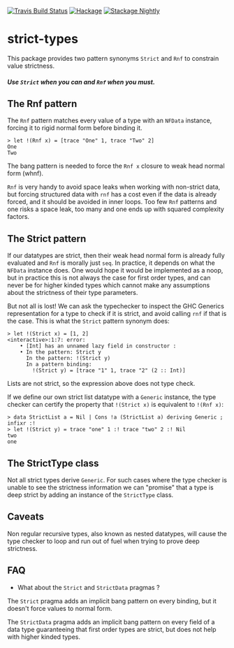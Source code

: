 [![Travis Build Status](https://travis-ci.org/pepeiborra/strict-types.svg)](https://travis-ci.org/pepeiborra/strict-types)
[![Hackage](https://img.shields.io/hackage/v/strict-types.svg)](https://hackage.haskell.org/package/strict-types)
[![Stackage Nightly](http://stackage.org/package/strict-types/badge/nightly)](http://stackage.org/nightly/package/strict-types)

strict-types
===================

This package provides two pattern synonyms `Strict` and `Rnf` to constrain value strictness.

##### Use `Strict` when you can and `Rnf` when you must. #####

The Rnf pattern
----------------
The `Rnf` pattern matches every value of a type with an `NFData` instance, forcing it to rigid normal form before binding it.
```
> let !(Rnf x) = [trace "One" 1, trace "Two" 2]
One
Two
```
The bang pattern is needed to force the `Rnf x` closure to weak head normal form (whnf).

`Rnf` is very handy to avoid space leaks when working with non-strict data, but forcing structured data with `rnf` has a cost even if the data is already forced, and it should be avoided in inner loops. Too few `Rnf` patterns and one risks a space leak, too many and one ends up with squared complexity factors.

The Strict pattern
-----------------------
If our datatypes are strict, then their weak head normal form is already fully evaluated and `Rnf` is morally just `seq`. In practice, it depends on what the `NFData` instance does. One would hope it would be implemented as a noop, but in practice this is not always the case for first order types, and can never be for higher kinded types which cannot make any assumptions about the strictness of their type parameters.

But not all is lost! We can ask the typechecker to inspect the GHC Generics representation for a type to check if it is strict, and avoid calling `rnf` if that is the case. This is what the `Strict` pattern synonym does:
```
> let !(Strict x) = [1, 2]
<interactive>:1:7: error:
    • [Int] has an unnamed lazy field in constructor :
    • In the pattern: Strict y
      In the pattern: !(Strict y)
      In a pattern binding:
        !(Strict y) = [trace "1" 1, trace "2" (2 :: Int)]
```
Lists are not strict, so the expression above does not type check.

If we define our own strict list datatype with a `Generic` instance, the type checker can certify the property that `!(Strict x)` is equivalent to `!(Rnf x)`:
```
> data StrictList a = Nil | Cons !a (StrictList a) deriving Generic ; infixr :!
> let !(Strict y) = trace "one" 1 :! trace "two" 2 :! Nil
two
one
```

The StrictType class
--------------------------
Not all strict types derive `Generic`. For such cases where the type checker is unable to see the strictness information we can "promise" that a type is deep strict by adding an instance of the `StrictType` class. 

Caveats
-----------
Non regular recursive types, also known as nested datatypes, will cause the type checker to loop and run out of fuel when trying to prove deep strictness.

FAQ
----------
* What about the `Strict` and `StrictData` pragmas ?

The `Strict` pragma adds an implicit bang pattern on every binding, but it doesn't force values to normal form.

The `StrictData` pragma adds an implicit bang pattern on every field of a data type guaranteeing that first order types are strict, but does not help with higher kinded types.
